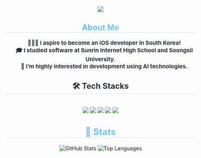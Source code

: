 <div align= "center">
    <img src="https://capsule-render.vercel.app/api?type=waving&color=auto&height=240&text=Welcome%20to%20My%20Github😃&animation=fadeIn&fontColor=ffffff&fontSize=60" />
    </div>
    <div align= "center"> 
    <h2 style=" border-bottom: 1px solid #d8dee4; background: linear-gradient(to right, #3a8dde, #6bc1ff, #a3e0ff); -webkit-background-clip: text; -webkit-text-fill-color: transparent;font-weight: bold;">
      About Me </h2>

 
<div style="font-weight: 700; font-size: 15px; text-align: center; color: #282d33;">
  <p style="text-indent: 20px; margin: 0;">🙋🏻‍♂️ I aspire to become an iOS developer in South Korea!</p>
  <p style="text-indent: 20px; margin: 0;">🎓 I studied software at Sunrin Internet High School and Soongsil University.</p>
  <p style="text-indent: 20px; margin: 0;">🤖 I’m highly interested in development using AI technologies.</p>
</div>
    </div>
    <div align= "center">
    <h2 style="border-bottom: 1px solid #d8dee4; color: #282d33;"> 🛠️ Tech Stacks </h2> <br> 
    <div style="margin: 0 auto; text-align: center;" align= "center"> <img src="https://img.shields.io/badge/Github-181717?style=for-the-badge&logo=Github&logoColor=white">
          <img src="https://img.shields.io/badge/Notion-000000?style=for-the-badge&logo=Notion&logoColor=white">
          <img src="https://img.shields.io/badge/IOS-000000?style=for-the-badge&logo=IOS&logoColor=white">
          <img src="https://img.shields.io/badge/Python-3776AB?style=for-the-badge&logo=Python&logoColor=white">
          <img src="https://img.shields.io/badge/Swift-F05138?style=for-the-badge&logo=Swift&logoColor=white">
          <br/></div>
    </div>
    <div align= "center"> 
<h2 style="
  border-bottom: 1px solid #d8dee4;
  background: linear-gradient(to right, #3a8dde, #6bc1ff, #a3e0ff);
  -webkit-background-clip: text;
  -webkit-text-fill-color: transparent;
  color: transparent;
  text-align: center;
  font-size: 24px;
  font-weight: 700;
  margin-bottom: 20px;
">
  🏅 Stats
</h2>
<div style="text-align: center;">
  <img 
    src="https://github-readme-stats.vercel.app/api?username=NOP-YA&bg_color=00000000&title_color=3a8dde&text_color=3a8dde" 
    alt="GitHub Stats"
  />
  <img 
    src="https://github-readme-stats.vercel.app/api/top-langs/?username=NOP-YA&layout=compact&bg_color=00000000&title_color=3a8dde&text_color=3a8dde" 
    alt="Top Languages"
  />
</div>

    
